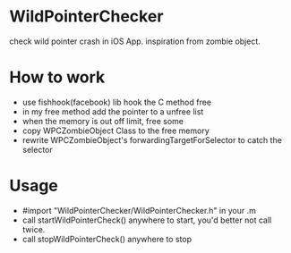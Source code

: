 # WildPointerChecker
check wild pointer crash in iOS App. inspiration from zombie object.
# How to work
- use fishhook(facebook) lib hook the C method free
- in my free method add the pointer to a unfree list
- when the memory is out off limit, free some
- copy WPCZombieObject Class to the free memory
- rewrite WPCZombieObject's forwardingTargetForSelector to catch the selector

# Usage
- #import "WildPointerChecker/WildPointerChecker.h" in your .m
- call startWildPointerCheck() anywhere to start, you'd better not call twice.
- call stopWildPointerCheck() anywhere to stop